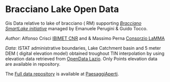 # Bracciano Lake Open Data

Gis Data relative to lake of bracciano ( RM)  supporting [*Bracciano SmartLake initiative*](https://braccianosmartlake.com/) managed by Emanuele Perugini & Guido Tocco.

*Author*: Alfonso Crisci [IBIMET CNR](http://www.ibimet.cnr.it) and & Massimo Perna [Consorzio LaMMA](http://www.lamma.rete.toscana.it/) 

*Data*: ISTAT administrative boundaries, Lake Catchment basin and 5 meter DEM ( digital elevation model) obtained troughout TIN interpolation by using elevation data retrieved from [OpenData Lazio](https://dati.lazio.it/). Only Points elevation data are available in repository.


The [Full data repository](https://paesaggiaperti.org/alfonso/braccianolake_data)  is available at [PaesaggiAperti](https://paesaggiaperti.org).
